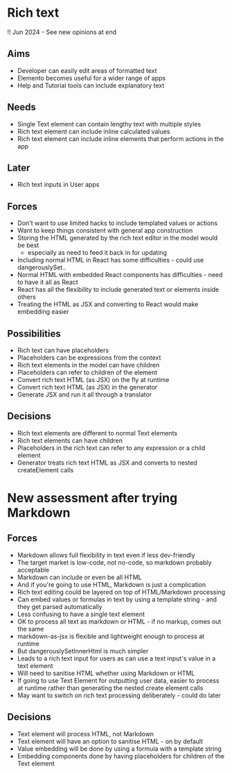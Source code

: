 Rich text
=========

!! Jun 2024 - See new opinions at end


Aims
----

- Developer can easily edit areas of formatted text
- Elemento becomes useful for a wider range of apps
- Help and Tutorial tools can include explanatory text

Needs
-----

- Single Text element can contain lengthy text with multiple styles
- Rich text element can include inline calculated values
- Rich text element can include inline elements that perform actions in the app


Later
-----

- Rich text inputs in User apps 

Forces
------

- Don't want to use limited hacks to include templated values or actions
- Want to keep things consistent with general app construction
- Storing the HTML generated by the rich text editor in the model would be best
  - especially as need to feed it back in for updating
- Including normal HTML in React has some difficulties - could use dangerouslySet..
- Normal HTML with embedded React components has difficulties - need to have it all as React
- React has all the flexibility to include generated text or elements inside others
- Treating the HTML as JSX and converting to React would make embedding easier

Possibilities
-------------

- Rich text can have placeholders
- Placeholders can be expressions from the context
- Rich text elements in the model can have children
- Placeholders can refer to children of the element
- Convert rich text HTML (as JSX) on the fly at runtime
- Convert rich text HTML (as JSX) in the generator
- Generate JSX and run it all through a translator

Decisions
---------

- Rich text elements are different to normal Text elements
- Rich text elements can have children
- Placeholders in the rich text can refer to any expression or a child element
- Generator treats rich text HTML as JSX and converts to nested createElement calls

New assessment after trying Markdown
====================================

Forces
------

- Markdown allows full flexibility in text even if less dev-friendly
- The target market is low-code, not no-code, so markdown probably acceptable
- Markdown can include or even be all HTML
- And if you're going to use HTML, Markdown is just a complication
- Rich text editing could be layered on top of HTML/Markdown processing
- Can embed values or formulas in text by using a template string - and they get parsed automatically
- Less confusing to have a single text element
- OK to process all text as markdown or HTML - if no markup, comes out the same
- markdown-as-jsx is flexible and lightweight enough to process at runtime
- But dangerouslySetInnerHtml is much simpler
- Leads to a rich text input for users as can use a text input's value in a text element
- Will need to sanitise HTML whether using Markdown or HTML
- If going to use Text Element for outputting user data, easier to process at runtime rather than generating the nested create element calls
- May want to switch on rich text processing deliberately - could do later

Decisions
---------

- Text element will process HTML, not Markdown
- Text element will have an option to sanitise HTML - on by default
- Value embedding will be done by using a formula with a template string
- Embedding components done by having placeholders for children of the Text element
